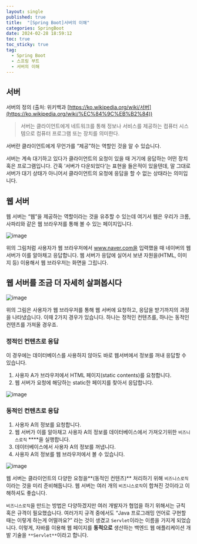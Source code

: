 ```yaml
---
layout: single
published: true
title:  "[Spring Boot]서버의 이해"
categories: SpringBoot
date: 2024-02-28 18:59:12
toc: true
toc_sticky: true
tag:   
  - Spring Boot
  - 스프링 부트
  - 서버의 이해
---
```


## 서버

서버의 정의 (출처: 위키백과 [https://ko.wikipedia.org/wiki/서버](https://ko.wikipedia.org/wiki/%EC%84%9C%EB%B2%84))

> 서버는 클라이언트에게 네트워크를 통해 정보나 서비스를 제공하는 컴퓨터 시스템으로 컴퓨터 프로그램 또는 장치를 의미한다.
> 

서버란 클라이언트에게 무언가를 “제공”하는 역할인 것을 알 수 있습니다.

서버는 계속 대기하고 있다가 클라이언트의 요청이 있을 때 거기에 응답하는 어떤 장치 혹은 프로그램입니다. 간혹 ‘서버가 다운되었다’는 표현을 들은적이 있을텐데, 말 그대로 서버가 대기 상태가 아니어서 클라이언트의 요청에 응답을 할 수 없는 상태라는 의미입니다. 

## 웹 서버

웹 서버는 “웹”을 제공하는 역할이라는 것을 유추할 수 있는데 여기서 웹은 우리가 크롬, 사파리와 같은 웹 브라우저를 통해 볼 수 있는 페이지입니다.

![image](https://github.com/BaxDailyGit/BaxDailyGit/assets/99312529/5b7c580b-a271-45dc-88fc-bf57ac3f6640)


위의 그림처럼 사용자가 웹 브라우저에서 www.naver.com을 입력했을 때 네이버의 웹 서버가 이를 알아채고 응답합니다. 웹 서버가 응답에 실어서 보낸 자원을(HTML, 이미지 등) 이용해서 웹 브라우저는 화면을 그립니다. 

## 웹 서버를 조금 더 자세히 살펴봅시다

![image](https://github.com/BaxDailyGit/BaxDailyGit/assets/99312529/68686186-8c7c-4d65-8b20-0e31f7a26fc4)


위의 그림은 사용자가 웹 브라우저를 통해 웹 서버에 요청하고, 응답을 받기까지의 과정을 나타냈습니다. 이때 2가지 경우가 있습니다. 하나는 정적인 컨텐츠를, 하나는 동적인 컨텐츠를 가져올 경우죠.

### **정적인 컨텐츠로 응답**

이 경우에는 데이터베이스를 사용하지 않아도 바로 웹서버에서 정보를 꺼내 응답할 수 있습니다.

1. 사용자 A가 브라우저에서 HTML 페이지(static contents)를 요청합니다.
2. 웹 서버가 요청에 해당하는 static한 페이지를 찾아서 응답합니다. 

![image](https://github.com/BaxDailyGit/BaxDailyGit/assets/99312529/471b0b27-9d0f-4519-bff0-20edee192a09)


### **동적인 컨텐츠로 응답**

1. 사용자 A의 정보를 요청합니다.
2. 웹 서버가 이를 알아채고 사용자 A의 정보를 데이터베이스에서 가져오기위한 `비즈니스로직` ****을 실행합니다. 
3. 데이터베이스에서 사용자 A의 정보를 꺼냅니다.
4. 사용자 A의 정보를 웹 브라우저에서 볼 수 있습니다.

![image](https://github.com/BaxDailyGit/BaxDailyGit/assets/99312529/bb4a1b6f-3172-4cf1-adf4-e8baee04f656)


웹 서버는 클라이언트의 다양한 요청을**(동적인 컨텐츠)** 처리하기 위해 `비즈니스로직`이라는 것을 미리 준비해둡니다. 웹 서버는 여러 개의 `비즈니스로직`이 합쳐진 것이라고 이해하셔도 좋습니다.

`비즈니스로직`을 만드는 방법은 다양하겠지만 여러 개발자가 협업을 하기 위해서는 규칙 혹은 규격이 필요했습니다. 여러가지 규격 중에서도 “Java 프로그래밍 언어로 구현할 때는 이렇게 하는게 어떨까요?” 라는 것이 생겼고 `Servlet`이라는 이름을 가지게 되었습니다. 
이렇게, 자바를 이용해 웹 페이지를 **동적으로** 생산하는 백엔드 웹 애플리케이션 개발 기술을 `**Servlet**`이라고 합니다.